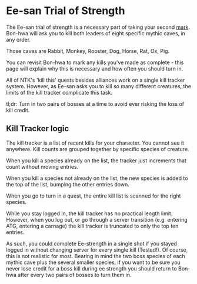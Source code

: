 # Ee-san Trial of Strength

The Ee-san trial of strength is a necessary part of taking your second [mark](character/marks.md). Bon-hwa will ask you to kill both leaders of eight specific mythic caves, in any order.

Those caves are Rabbit, Monkey, Rooster, Dog, Horse, Rat, Ox, Pig.

You can revisit Bon-hwa to mark any kills you've made as complete - this page will explain why this is necessary and how often you should turn in.

All of NTK's 'kill this' quests besides alliances work on a single kill tracker system. However, as Ee-san asks you to kill so many different creatures, the limits of the kill tracker complicate this task.

tl;dr: Turn in two pairs of bosses at a time to avoid ever risking the loss of kill credit.

## Kill Tracker logic

The kill tracker is a list of recent kills for your character. You cannot see it anywhere. Kill counts are grouped together by specific species of creature.

When you kill a species already on the list, the tracker just increments that count without moving entries.

When you kill a species not already on the list, the new species is added to the top of the list, bumping the other entries down.

When you go to turn in a quest, the entire kill list is scanned for the right species.

While you stay logged in, the kill tracker has no practical length limit. However, when you log out, or go through a server transition (e.g. entering ATG, entering a carnage) the kill tracker is truncated to only the top ten entries.

As such, you could complete Ee-strength in a single shot if you stayed logged in without changing server for every single kill (Tested!). Of course, this is not realistic for most. Bearing in mind the two boss species of each mythic cave plus the several smaller species, if you want to be sure you never lose credit for a boss kill during ee strength you should return to Bon-hwa after every two pairs of bosses to turn them in.
